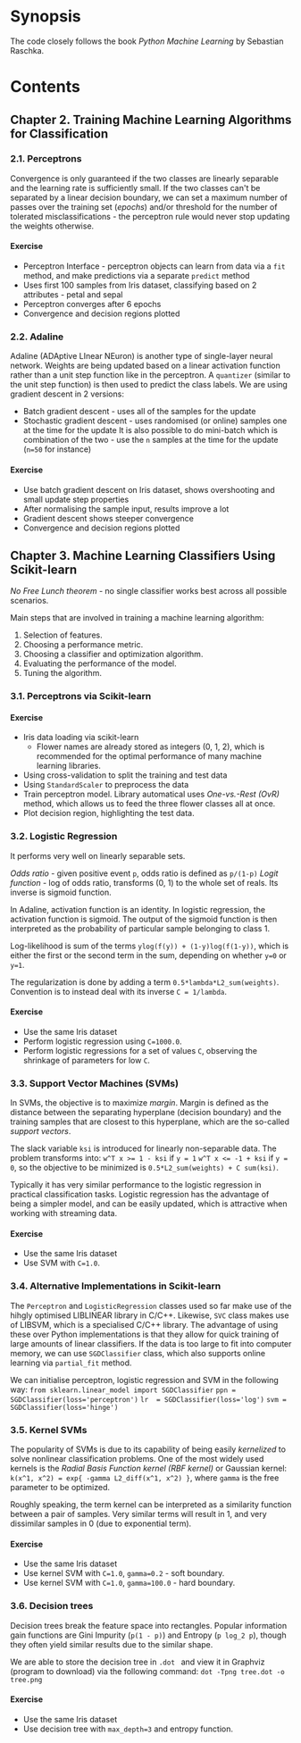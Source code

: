 # Synopsis

The code closely follows the book *Python Machine Learning* by Sebastian Raschka. 

# Contents

## Chapter 2. Training Machine Learning Algorithms for Classification

### 2.1. Perceptrons 
Convergence is only guaranteed if the two classes are linearly separable and the learning rate is sufficiently small. If the two classes can't be separated by a linear decision boundary, we can set a maximum number of passes over the training set (*epochs*) and/or threshold for the number of tolerated misclassifications - the perceptron rule would never stop updating the weights otherwise.

#### Exercise

- Perceptron Interface - perceptron objects can learn from data via a `fit` method, and make predictions via a separate `predict` method
- Uses first 100 samples from Iris dataset, classifying based on 2 attributes - petal and sepal
- Perceptron converges after 6 epochs
- Convergence and decision regions plotted

### 2.2. Adaline 
Adaline (ADAptive LInear NEuron) is another type of single-layer neural network. Weights are being updated based on a linear activation function rather than a unit step function like in the perceptron. A `quantizer` (similar to the unit step function) is then used to predict the class labels. We are using gradient descent in 2 versions:
- Batch gradient descent - uses all of the samples for the update
- Stochastic gradient descent - uses randomised (or online) samples one at the time for the update
It is also possible to do mini-batch which is combination of the two - use the `n` samples at the time for the update (`n=50` for instance)

#### Exercise

- Use batch gradient descent on Iris dataset, shows overshooting and small update step properties
- After normalising the sample input, results improve a lot
- Gradient descent shows steeper convergence
- Convergence and decision regions plotted

## Chapter 3. Machine Learning Classifiers Using Scikit-learn


*No Free Lunch theorem* - no single classifier works best across all possible scenarios.

Main steps that are involved in training a machine learning algorithm:
1. Selection of features.
2. Choosing a performance metric.
3. Choosing a classifier and optimization algorithm.
4. Evaluating the performance of the model.
5. Tuning the algorithm.

### 3.1. Perceptrons via Scikit-learn

#### Exercise
- Iris data loading via scikit-learn
  - Flower names are already stored as integers (0, 1, 2), which is recommended for the optimal performance of many machine learning libraries.
- Using cross-validation to split the training and test data
- Using `StandardScaler` to preprocess the data
- Train perceptron model. Library automatical uses *One-vs.-Rest (OvR)* method, which allows us to feed the three flower classes all at once.
- Plot decision region, highlighting the test data.

### 3.2. Logistic Regression

It performs very well on linearly separable sets. 

*Odds ratio* - given positive event `p`, odds ratio is defined as `p/(1-p)`
*Logit function* - log of odds ratio, transforms (0, 1) to the whole set of reals. Its inverse is sigmoid function.

In Adaline, activation function is an identity. In logistic regression, the activation function is sigmoid. The output of the sigmoid function is then interpreted as the probability of particular sample belonging to class 1.

Log-likelihood is sum of the terms `ylog(f(y)) + (1-y)log(f(1-y))`, which is either the first or the second term in the sum, depending on whether `y=0` or `y=1`.

The regularization is done by adding a term `0.5*lambda*L2_sum(weights)`. Convention is to instead deal with its inverse `C = 1/lambda`.

#### Exercise
- Use the same Iris dataset
- Perform logistic regression using `C=1000.0`.
- Perform logistic regressions for a set of values `C`, observing the shrinkage of parameters for low `C`.

### 3.3. Support Vector Machines (SVMs)

In SVMs, the objective is to maximize *margin*. Margin is defined as the distance between the separating hyperplane (decision boundary) and the training samples that are closest to this hyperplane, which are the so-called *support vectors*.

The slack variable `ksi` is introduced for linearly non-separable data. The problem transforms into:
`w^T x >= 1 - ksi` if `y = 1`
`w^T x <= -1 + ksi` if `y = 0`,
so the objective to be minimized is `0.5*L2_sum(weights) + C sum(ksi)`.

Typically it has very similar performance to the logistic regression in practical classification tasks. Logistic regression has the advantage of being a simpler model, and can be easily updated, which is attractive when working with streaming data.

#### Exercise
- Use the same Iris dataset
- Use SVM with `C=1.0`.

### 3.4. Alternative Implementations in Scikit-learn

The  `Perceptron` and `LogisticRegression` classes used so far make use of the hihgly optimised LIBLINEAR library in C/C++. Likewise, `SVC` class makes use of LIBSVM, which is a specialised C/C++ library. The advantage of using these over Python implementations is that they allow for quick training of large amounts of linear classifiers. If the data is too large to fit into computer memory, we can use `SGDClassifier` class, which also supports online learning via `partial_fit` method. 

We can initialise perceptron, logistic regression and SVM in the following way:
`from sklearn.linear_model import SGDClassifier`
`ppn = SGDClassifier(loss='perceptron')`
`lr  = SGDClassifier(loss='log')`
`svm = SGDClassifier(loss='hinge')`

### 3.5. Kernel SVMs

The popularity of SVMs is due to its capability of being easily *kernelized* to solve nonlinear classification problems. One of the most widely used kernels is the *Radial Basis Function kernel (RBF kernel)* or Gaussian kernel:
`k(x^1, x^2) = exp{ -gamma L2_diff(x^1, x^2) }`, where `gamma` is the free parameter to be optimized.

Roughly speaking, the term kernel can be interpreted as a similarity function between a pair of samples. Very similar terms will result in 1, and very dissimilar samples in 0 (due to exponential term).

#### Exercise
- Use the same Iris dataset
- Use kernel SVM with `C=1.0`, `gamma=0.2` - soft boundary.
- Use kernel SVM with `C=1.0`, `gamma=100.0` - hard boundary.

### 3.6. Decision trees

Decision trees break the feature space into rectangles. Popular information gain functions are Gini Impurity (`p(1 - p)`) and Entropy (`p log_2 p`), though they often yield similar results due to the similar shape.

We are able to store the decision tree in `.dot ` and view it in Graphviz (program to download) via the following command:
`dot -Tpng tree.dot -o tree.png`

#### Exercise
- Use the same Iris dataset
- Use decision tree with `max_depth=3` and entropy function.







